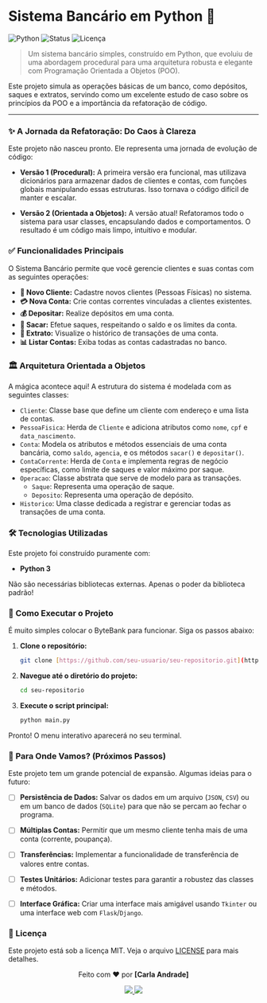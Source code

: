 # Sistema Bancário em Python 🏦

![Python](https://img.shields.io/badge/python-3.8%2B-blue.svg)
![Status](https://img.shields.io/badge/status-conclu%C3%ADdo-green.svg)
![Licença](https://img.shields.io/badge/licen%C3%A7a-MIT-lightgrey.svg)

> Um sistema bancário simples, construído em Python, que evoluiu de uma abordagem procedural para uma arquitetura robusta e elegante com Programação Orientada a Objetos (POO).

Este projeto simula as operações básicas de um banco, como depósitos, saques e extratos, servindo como um excelente estudo de caso sobre os princípios da POO e a importância da refatoração de código.

---

### ✨ A Jornada da Refatoração: Do Caos à Clareza

Este projeto não nasceu pronto. Ele representa uma jornada de evolução de código:

* **Versão 1 (Procedural):** A primeira versão era funcional, mas utilizava dicionários para armazenar dados de clientes e contas, com funções globais manipulando essas estruturas. Isso tornava o código difícil de manter e escalar.

* **Versão 2 (Orientada a Objetos):** A versão atual! Refatoramos todo o sistema para usar classes, encapsulando dados e comportamentos. O resultado é um código mais limpo, intuitivo e modular.

### ✅ Funcionalidades Principais

O Sistema Bancário permite que você gerencie clientes e suas contas com as seguintes operações:

* **🧑 Novo Cliente:** Cadastre novos clientes (Pessoas Físicas) no sistema.
* **💳 Nova Conta:** Crie contas correntes vinculadas a clientes existentes.
* **💰 Depositar:** Realize depósitos em uma conta.
* **💸 Sacar:** Efetue saques, respeitando o saldo e os limites da conta.
* **🧾 Extrato:** Visualize o histórico de transações de uma conta.
* **📊 Listar Contas:** Exiba todas as contas cadastradas no banco.



### 🏛️ Arquitetura Orientada a Objetos

A mágica acontece aqui! A estrutura do sistema é modelada com as seguintes classes:

* `Cliente`: Classe base que define um cliente com endereço e uma lista de contas.
* `PessoaFisica`: Herda de `Cliente` e adiciona atributos como `nome`, `cpf` e `data_nascimento`.
* `Conta`: Modela os atributos e métodos essenciais de uma conta bancária, como `saldo`, `agencia`, e os métodos `sacar()` e `depositar()`.
* `ContaCorrente`: Herda de `Conta` e implementa regras de negócio específicas, como limite de saques e valor máximo por saque.
* `Operacao`: Classe abstrata que serve de modelo para as transações.
    * `Saque`: Representa uma operação de saque.
    * `Deposito`: Representa uma operação de depósito.
* `Historico`: Uma classe dedicada a registrar e gerenciar todas as transações de uma conta.


### 🛠️ Tecnologias Utilizadas

Este projeto foi construído puramente com:

* **Python 3**

Não são necessárias bibliotecas externas. Apenas o poder da biblioteca padrão!



### 🚀 Como Executar o Projeto

É muito simples colocar o ByteBank para funcionar. Siga os passos abaixo:

1.  **Clone o repositório:**
    ```bash
    git clone [https://github.com/seu-usuario/seu-repositorio.git](https://github.com/seu-usuario/seu-repositorio.git)
    ```

2.  **Navegue até o diretório do projeto:**
    ```bash
    cd seu-repositorio
    ```

3.  **Execute o script principal:**
    ```bash
    python main.py
    ```

Pronto! O menu interativo aparecerá no seu terminal.


### 🔭 Para Onde Vamos? (Próximos Passos)

Este projeto tem um grande potencial de expansão. Algumas ideias para o futuro:

* [ ] **Persistência de Dados:** Salvar os dados em um arquivo (`JSON`, `CSV`) ou em um banco de dados (`SQLite`) para que não se percam ao fechar o programa.
* [ ] **Múltiplas Contas:** Permitir que um mesmo cliente tenha mais de uma conta (corrente, poupança).
* [ ] **Transferências:** Implementar a funcionalidade de transferência de valores entre contas.
* [ ] **Testes Unitários:** Adicionar testes para garantir a robustez das classes e métodos.
* [ ] **Interface Gráfica:** Criar uma interface mais amigável usando `Tkinter` ou uma interface web com `Flask`/`Django`.


### 📜 Licença

Este projeto está sob a licença MIT. Veja o arquivo [LICENSE](LICENSE) para mais detalhes.


<p align="center">
  Feito com ❤️ por <strong>[Carla Andrade]</strong>
</p>
<p align="center">
  <a href="[https://github.com/Cris-deli?tab=repositories]">
    <img src="https://img.shields.io/badge/GitHub-100000?style=for-the-badge&logo=github&logoColor=white" />
  </a>
  <a href="[https://www.linkedin.com/in/carlacristinasandrade/]">
    <img src="https://img.shields.io/badge/LinkedIn-0A66C2?style=for-the-badge&logo=linkedin&logoColor=white" />
  </a>
</p>

